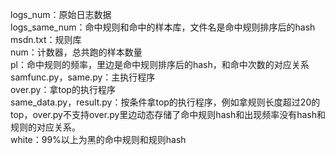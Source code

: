 logs_num：原始日志数据  
logs_same_num：命中规则和命中的样本库，文件名是命中规则排序后的hash  
msdn.txt：规则库  
num：计数器，总共跑的样本数量  
pl：命中规则的频率，里边是命中规则排序后的hash，和命中次数的对应关系  
samfunc.py，same.py：主执行程序  
over.py：拿top的执行程序  
same_data.py，result.py：按条件拿top的执行程序，例如拿规则长度超过20的top，over.py不支持over.py里边动态存储了命中规则hash和出现频率没有hash和规则的对应关系。  
white：99%以上为黑的命中规则和规则hash  
